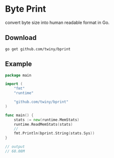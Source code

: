 # Byte Print

convert byte size into human readable format in Go.

## Download
`go get github.com/twiny/bprint`

## Example

```go
package main

import (
	"fmt"
	"runtime"

	"github.com/twiny/bprint"
)

func main() {
	stats := new(runtime.MemStats)
	runtime.ReadMemStats(stats)
	//
	fmt.Println(bprint.String(stats.Sys))
}

// output
// 68.08M
```